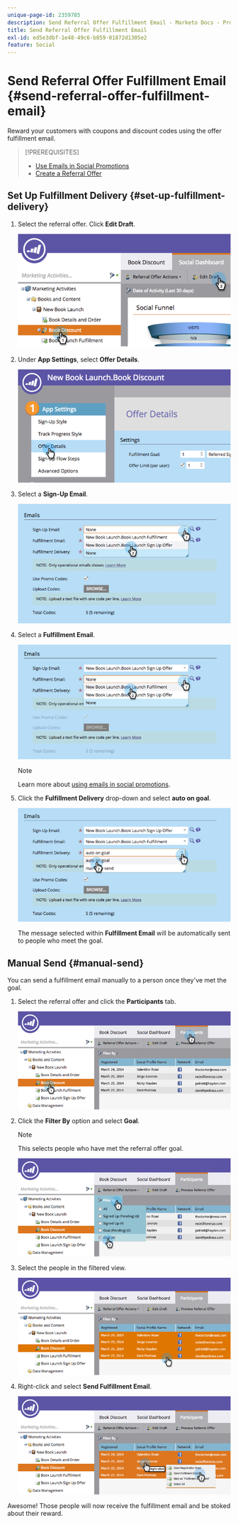 ```yaml
---
unique-page-id: 2359785
description: Send Referral Offer Fulfillment Email - Marketo Docs - Product Documentation
title: Send Referral Offer Fulfillment Email
exl-id: ed5e3dbf-1e48-49c6-b859-01872d1305e2
feature: Social
---
```

# Send Referral Offer Fulfillment Email {#send-referral-offer-fulfillment-email}

Reward your customers with coupons and discount codes using the offer fulfillment email.

>[!PREREQUISITES]
>
>* [Use Emails in Social Promotions](/help/marketo/product-docs/demand-generation/social/social-functions/use-emails-in-social-promotions.md)
>* [Create a Referral Offer](/help/marketo/product-docs/demand-generation/social/referral-offers/create-a-referral-offer.md)

## Set Up Fulfillment Delivery {#set-up-fulfillment-delivery}

1. Select the referral offer. Click **Edit Draft**.

   ![](assets/image2015-4-20-16-3a3-3a14.png)

1. Under **App Settings**, select **Offer Details**.

   ![](assets/image2015-4-23-12-3a53-3a16.png)

1. Select a **Sign-Up Email**.

   ![](assets/image2015-4-23-12-3a58-3a52.png)

1. Select a **Fulfillment Email**.

   ![](assets/image2015-4-23-13-3a4-3a40.png)

   >[!NOTE]
   >
   >Learn more about [using emails in social promotions](/help/marketo/product-docs/demand-generation/social/social-functions/use-emails-in-social-promotions.md).

1. Click the **Fulfillment Delivery** drop-down and select **auto on goal**.

   ![](assets/image2015-4-23-13-3a13-3a33.png)

   The message selected within **Fulfillment Email** will be automatically sent to people who meet the goal.

## Manual Send {#manual-send}

You can send a fulfillment email manually to a person once they've met the goal.

1. Select the referral offer and click the **Participants** tab.

   ![](assets/image2015-4-20-15-3a37-3a14.png)

1. Click the **Filter By** option and select **Goal**.

   >[!NOTE]
   >
   >This selects people who have met the referral offer goal.

   ![](assets/image2015-4-20-15-3a59-3a11.png)

1. Select the people in the filtered view.

   ![](assets/2015-04-23-13-08-53.png)

1. Right-click and select **Send Fulfillment Email**.

   ![](assets/2015-04-20-15-54-13.png)

Awesome! Those people will now receive the fulfillment email and be stoked about their reward.
